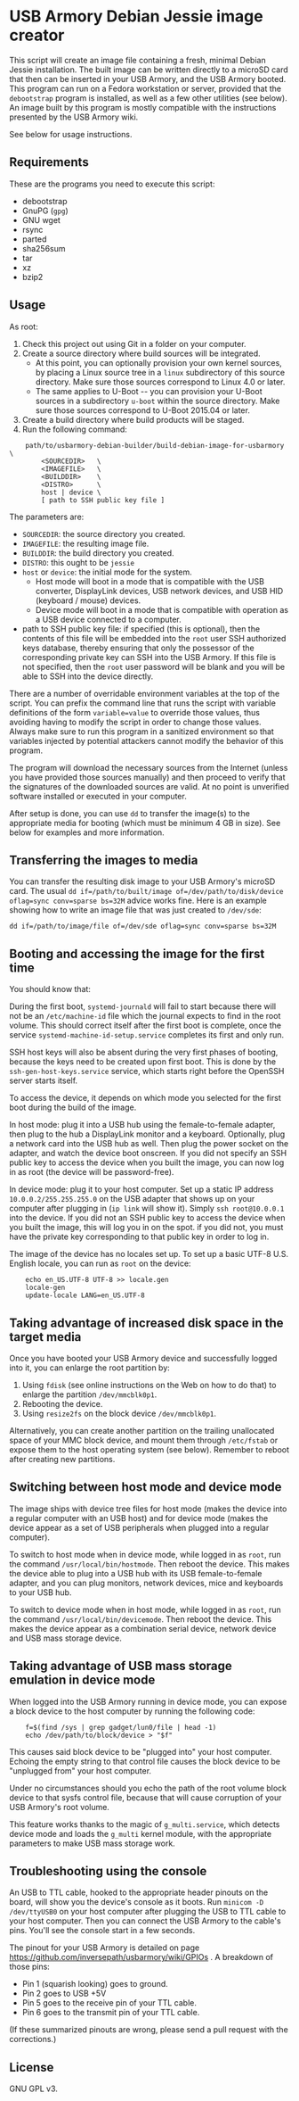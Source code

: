 USB Armory Debian Jessie image creator
======================================

This script will create an image file containing a fresh, minimal Debian Jessie installation.  The built image can be written directly to a microSD card that then can be inserted in your USB Armory, and the USB Armory booted.  This program can run on a Fedora workstation or server, provided that the `debootstrap` program is installed, as well as a few other utilities (see below).  An image built by this program is mostly compatible with the instructions presented by the USB Armory wiki.

See below for usage instructions.

Requirements
------------

These are the programs you need to execute this script:

* debootstrap
* GnuPG (`gpg`)
* GNU wget
* rsync
* parted
* sha256sum
* tar
* xz
* bzip2

Usage
-----

As root:

1. Check this project out using Git in a folder on your computer.
2. Create a source directory where build sources will be integrated.
   * At this point, you can optionally provision your own kernel sources, by placing a Linux source tree in a `linux` subdirectory of this source directory.   Make sure those sources correspond to Linux 4.0 or later.
   * The same applies to U-Boot -- you can provision your U-Boot sources in a subdirectory `u-boot` within the source directory.  Make sure those sources correspond to U-Boot 2015.04 or later.
3. Create a build directory where build products will be staged.
4. Run the following command:

```
    path/to/usbarmory-debian-builder/build-debian-image-for-usbarmory \
        <SOURCEDIR>   \
        <IMAGEFILE>   \
        <BUILDDIR>    \
        <DISTRO>      \
        host | device \
        [ path to SSH public key file ]
```

The parameters are:

* `SOURCEDIR`: the source directory you created.
* `IMAGEFILE`: the resulting image file.
* `BUILDDIR`: the build directory you created.
* `DISTRO`: this ought to be `jessie`
* `host` or `device`: the initial mode for the system.
   * Host mode will boot in a mode that is compatible with the USB converter, DisplayLink devices, USB network devices, and USB HID (keyboard / mouse) devices.
   * Device mode will boot in a mode that is compatible with operation as a USB device connected to a computer.
* path to SSH public key file: if specified (this is optional), then the contents of this file will be embedded into the `root` user SSH authorized keys database, thereby ensuring that only the possessor of the corresponding private key can SSH into the USB Armory.  If this file is not specified, then the `root` user password will be blank and you will be able to SSH into the device directly.

There are a number of overridable environment variables at the top of the script.  You can prefix the command line that runs the script with variable definitions of the form `variable=value` to override those values, thus avoiding having to modify the script in order to change those values.  Always make sure to run this program in a sanitized environment so that variables injected by potential attackers cannot modify the behavior of this program.

The program will download the necessary sources from the Internet (unless you have provided those sources manually) and then proceed to verify that the signatures of the downloaded sources are valid.  At no point is unverified software installed or executed in your computer.

After setup is done, you can use `dd` to transfer the image(s) to the appropriate media for booting (which must be minimum 4 GB in size).  See below for examples and more information.

Transferring the images to media
--------------------------------

You can transfer the resulting disk image to your USB Armory's microSD card.  The usual `dd if=/path/to/built/image of=/dev/path/to/disk/device oflag=sync conv=sparse bs=32M` advice works fine.  Here is an example showing how to write an image file that was just created to `/dev/sde`:

    dd if=/path/to/image/file of=/dev/sde oflag=sync conv=sparse bs=32M

Booting and accessing the image for the first time
--------------------------------------------------

You should know that:

During the first boot, `systemd-journald` will fail to start because there will not be an `/etc/machine-id` file which the journal expects to find in the root volume.  This should correct itself after the first boot is complete, once the service `systemd-machine-id-setup.service` completes its first and only run.

SSH host keys will also be absent during the very first phases of booting, because the keys need to be created upon first boot.  This is done by the `ssh-gen-host-keys.service` service, which starts right before the OpenSSH server starts itself.

To access the device, it depends on which mode you selected for the first boot during the build of the image.

In host mode: plug it into a USB hub using the female-to-female adapter, then plug to the hub a DisplayLink monitor and a keyboard.  Optionally, plug a network card into the USB hub as well.  Then plug the power socket on the adapter, and watch the device boot onscreen.  If you did not specify an SSH public key to access the device when you built the image, you can now log in as root (the device will be password-free).

In device mode: plug it to your host computer.  Set up a static IP address `10.0.0.2/255.255.255.0` on the USB adapter that shows up on your computer after plugging in (`ip link` will show it).   Simply `ssh root@10.0.0.1` into the device.  If you did not an SSH public key to access the device when you built the image, this will log you in on the spot.  if you did not, you must have the private key corresponding to that public key in order to log in.

The image of the device has no locales set up.  To set up a basic UTF-8 U.S. English locale, you can run as `root` on the device:

```
    echo en_US.UTF-8 UTF-8 >> locale.gen
    locale-gen
    update-locale LANG=en_US.UTF-8
```

Taking advantage of increased disk space in the target media
------------------------------------------------------------

Once you have booted your USB Armory device and successfully logged into it, you can enlarge the root partition by:

1. Using `fdisk` (see online instructions on the Web on how to do that) to enlarge the partition `/dev/mmcblk0p1`.
2. Rebooting the device.
3. Using `resize2fs` on the block device `/dev/mmcblk0p1`.

Alternatively, you can create another partition on the trailing unallocated space of your MMC block device, and mount them through `/etc/fstab` or expose them to the host operating system (see below).  Remember to reboot after creating new partitions.

Switching between host mode and device mode
-------------------------------------------

The image ships with device tree files for host mode (makes the device into a regular computer with an USB host) and for device mode (makes the device appear as a set of USB peripherals when plugged into a regular computer).

To switch to host mode when in device mode, while logged in as `root`, run the command `/usr/local/bin/hostmode`.  Then reboot the device.  This makes the device able to plug into a USB hub with its USB female-to-female adapter, and you can plug monitors, network devices, mice and keyboards to your USB hub.

To switch to device mode when in host mode, while logged in as `root`, run the command `/usr/local/bin/devicemode`.  Then reboot the device.  This makes the device appear as a combination serial device, network device and USB mass storage device.

Taking advantage of USB mass storage emulation in device mode
-------------------------------------------------------------

When logged into the USB Armory running in device mode, you can expose a block device to the host computer by running the following code:

```
    f=$(find /sys | grep gadget/lun0/file | head -1)
    echo /dev/path/to/block/device > "$f"
```

This causes said block device to be "plugged into" your host computer.  Echoing the empty string to that control file causes the block device to be "unplugged from" your host computer.

Under no circumstances should you echo the path of the root volume block device to that sysfs control file, because that will cause corruption of your USB Armory's root volume.

This feature works thanks to the magic of `g_multi.service`, which detects device mode and loads the `g_multi` kernel module, with the appropriate parameters to make USB mass storage work.

Troubleshooting using the console
---------------------------------

An USB to TTL cable, hooked to the appropriate header pinouts on the board, will show you the device's console as it boots.  Run `minicom -D /dev/ttyUSB0` on your host computer after plugging the USB to TTL cable to your host computer.  Then you can connect the USB Armory to the cable's pins.  You'll see the console start in a few seconds.

The pinout for your USB Armory is detailed on page https://github.com/inversepath/usbarmory/wiki/GPIOs .  A breakdown of those pins:

* Pin 1 (squarish looking) goes to ground.
* Pin 2 goes to USB +5V
* Pin 5 goes to the receive pin of your TTL cable.
* Pin 6 goes to the transmit pin of your TTL cable.

(If these summarized pinouts are wrong, please send a pull request with the corrections.)

License
-------

GNU GPL v3.

